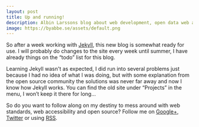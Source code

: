 ```yaml
---
layout: post
title: Up and running!
description: Albin Larssons blog about web development, open data web accessibility and maps is now live.
image: https://byabbe.se/assets/default.png
---
```

So after a week working with [Jekyll][4], this new blog is somewhat ready for use. I will probably do changes to the site every week until summer, I have already things on the “todo” list for this blog.

Learning Jekyll wasn't as expected, I did run into several problems just because I had no idea of what I was doing, but with some explanation from the open source community the solutions was never far away and now I know how Jekyll works. You can find the old site under “Projects” in the menu, I won’t keep it there for long… 

So do you want to follow along on my destiny to mess around with web standards, web accessibility and open source? Follow me on [Google+][3], [Twitter][2] or using [RSS][1].


[1]: https://byabbe.se/atom.xml
[2]: https://twitter.com/AlbinPCLarsson 
[3]: https://plus.google.com/u/0/+AlbinabbeLarsson
[4]: http://jekyllrb.com
